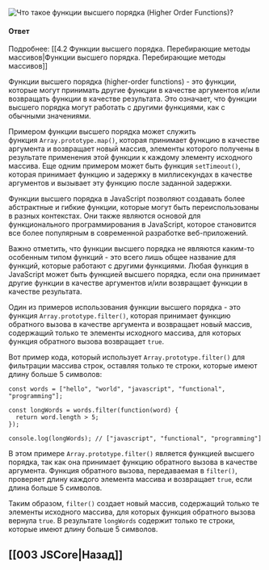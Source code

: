 ![Что такое функции высшего порядка (Higher Order Functions)?](https://youtu.be/1eIRTdgzHtw?t=426)

#### Ответ

Подробнее: [[4.2 Функции высшего порядка.  Перебирающие методы массивов|Функции высшего порядка.  Перебирающие методы массивов]]

Функции высшего порядка (higher-order functions) - это функции, которые могут принимать другие функции в качестве аргументов и/или возвращать функции в качестве результата. Это означает, что функции высшего порядка могут работать с другими функциями, как с обычными значениями.

Примером функции высшего порядка может служить функция `Array.prototype.map()`, которая принимает функцию в качестве аргумента и возвращает новый массив, элементы которого получены в результате применения этой функции к каждому элементу исходного массива. Еще одним примером может быть функция `setTimeout()`, которая принимает функцию и задержку в миллисекундах в качестве аргументов и вызывает эту функцию после заданной задержки.

Функции высшего порядка в JavaScript позволяют создавать более абстрактные и гибкие функции, которые могут быть переиспользованы в разных контекстах. Они также являются основой для функционального программирования в JavaScript, которое становится все более популярным в современной разработке веб-приложений.

Важно отметить, что функции высшего порядка не являются каким-то особенным типом функций - это всего лишь общее название для функций, которые работают с другими функциями. Любая функция в JavaScript может быть функцией высшего порядка, если она принимает другие функции в качестве аргументов и/или возвращает функции в качестве результата.

Один из примеров использования функции высшего порядка - это функция `Array.prototype.filter()`, которая принимает функцию обратного вызова в качестве аргумента и возвращает новый массив, содержащий только те элементы исходного массива, для которых функция обратного вызова возвращает `true`.

Вот пример кода, который использует `Array.prototype.filter()` для фильтрации массива строк, оставляя только те строки, которые имеют длину больше 5 символов:

```
const words = ["hello", "world", "javascript", "functional", "programming"];

const longWords = words.filter(function(word) {
  return word.length > 5;
});

console.log(longWords); // ["javascript", "functional", "programming"]
```

В этом примере `Array.prototype.filter()` является функцией высшего порядка, так как она принимает функцию обратного вызова в качестве аргумента. Функция обратного вызова, передаваемая в `filter()`, проверяет длину каждого элемента массива и возвращает `true`, если длина больше 5 символов.

Таким образом, `filter()` создает новый массив, содержащий только те элементы исходного массива, для которых функция обратного вызова вернула `true`. В результате `longWords` содержит только те строки, которые имеют длину больше 5 символов.

## [[003 JSCore|Назад]]